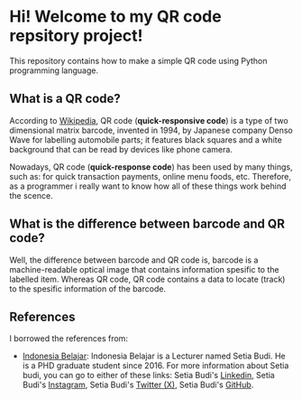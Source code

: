 # Hi! Welcome to my QR code repsitory project!
This repository contains how to make a simple QR code using Python programming language.

## What is a QR code?
According to [Wikipedia](https://en.wikipedia.org/wiki/QR_code), QR code (**quick-responsive code**) is a type of two dimensional matrix barcode, invented in 1994, by Japanese company Denso Wave for labelling automobile parts; it features black squares and a white background that can be read by devices like phone camera.

Nowadays, QR code (**quick-response code**) has been used by many things, such as: for quick transaction payments, online menu foods, etc. Therefore, as a programmer i really want to know how all of these things work behind the scence.

## What is the difference between barcode and QR code?
Well, the difference between barcode and QR code is, barcode is a machine-readable optical image that contains information spesific to the labelled item. Whereas QR code, QR code contains a data to locate (track) to the spesific information of the barcode.

## References
I borrowed the references from:
- [Indonesia Belajar](): Indonesia Belajar is a Lecturer named Setia Budi. He is a PHD graduate student since 2016. For more information about Setia budi, you can go to either of these links: Setia Budi's [Linkedin](https://www.youtube.com/redirect?event=channel_description&redir_token=QUFFLUhqbjdWaFU0bFFwV1M0VmZSZUsyXzNWakhydVJ6d3xBQ3Jtc0trd0I3TkVkOWxKdGJtbHk5UGp3ZUtKOVg0c2J4V3BFczd1ajJFUkE0czVLdkVyamlpNUFiVlJsdWhHUWNTTF9KQUZHSE4zckRhU0F3Z05HX1hvc21fZDhGaF9mUmI3dHdTZmV4Rjd5TnFzUUJLcDk3UQ&q=https%3A%2F%2Fwww.linkedin.com%2Fin%2Fboedybios%2F), Setia Budi's [Instagram](https://www.youtube.com/redirect?event=channel_description&redir_token=QUFFLUhqazkwQjFzY1BQWkl2MzVPVS1XczR4eDZ6VDhkUXxBQ3Jtc0ttUThUNXBNZGdpd3dQNElMclNmTGhqSXlvQUxjSlIwdkV1dl9MNFBhXzhieFVlX2VPelJuOUc1bFRfMmhDRDRhNzVyRTF5ajVqV3BKenpocWxDdXJ6RGFRVFAxdFlJc1gxbHRtdk4za1dfWF8wcnhzZw&q=https%3A%2F%2Fwww.instagram.com%2FBelajarIDN%2F), Setia Budi's [Twitter (X)](https://www.youtube.com/redirect?event=channel_description&redir_token=QUFFLUhqazE1N0tmQkMyODZfR3R2OWtQMDYtMXdzN0V4Z3xBQ3Jtc0tsNlRteklVZk15WWswaVFrdEh5TFFKNEJITGphUWpxLWt1NldMZWoyTENoQ2hyYUk1SF9BSV9GdlB2RXZ5ZGJUeXhYWVkxWWRyNmJNcktVVEwweXMzaUxuVi1TMUt6QThkRVpJczgzWmV6RmpfWU83WQ&q=https%3A%2F%2Fgithub.com%2Fboedybios%2F), Setia Budi's [GitHub](https://www.youtube.com/redirect?event=channel_description&redir_token=QUFFLUhqazE1N0tmQkMyODZfR3R2OWtQMDYtMXdzN0V4Z3xBQ3Jtc0tsNlRteklVZk15WWswaVFrdEh5TFFKNEJITGphUWpxLWt1NldMZWoyTENoQ2hyYUk1SF9BSV9GdlB2RXZ5ZGJUeXhYWVkxWWRyNmJNcktVVEwweXMzaUxuVi1TMUt6QThkRVpJczgzWmV6RmpfWU83WQ&q=https%3A%2F%2Fgithub.com%2Fboedybios%2F).
